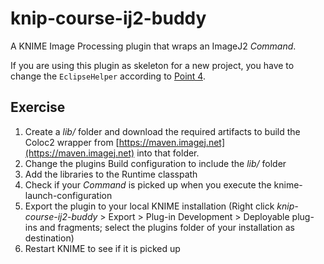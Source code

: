 knip-course-ij2-buddy
=====================

A KNIME Image Processing plugin that wraps an ImageJ2 *Command*.

If you are using this plugin as skeleton for a new project, you have to change the `EclipseHelper` according to [Point 4](https://github.com/knime-ip/knip-imagej2#add-your-own-imagej2-plugins-to-knime).

Exercise
--------

1. Create a *lib/* folder and download the required artifacts to build the Coloc2 wrapper from [https://maven.imagej.net](https://maven.imagej.net) into that folder. 
2. Change the plugins Build configuration to include the *lib/* folder
3. Add the libraries to the Runtime classpath
4. Check if your *Command* is picked up when you execute the knime-launch-configuration
5. Export the plugin to your local KNIME installation (Right click *knip-course-ij2-buddy* > Export > Plug-in Development > Deployable plug-ins and fragments; select the plugins folder of your installation as destination)
6. Restart KNIME to see if it is picked up
